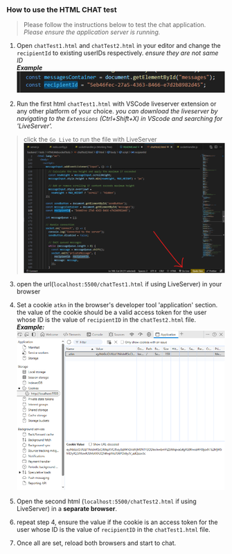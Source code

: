### How to use the **HTML CHAT** test 
> Please follow the instructions below to test the chat application. *Please ensure the application server is running.*

1. Open `chatTest1.html` and `chatTest2.html` in your editor and change the `recipientId` to existing userIDs respectively. *ensure they are not same ID* <br />
__*Example*__
![alt text](../../../assets/image.png)

2. Run the first html `chatTest1.html` with VSCode liveserver extension or any other platform of your choice. *you can download the liveserver by navigating to the `Extensions` (Ctrl+Shift+X) in VScode and searching for 'LiveServer'.* <br />
> click the `Go Live` to run the file with LiveServer
![alt text](../../../assets/image-2.png)

3. open the url(`localhost:5500/chatTest1.html` if using LiveServer) in your browser

4. Set a cookie `atkn` in the browser's developer tool 'application' section. the value of the cookie should be a valid access token for the user whose ID is the value of `recipientID` in the `chatTest2.html` file. <br />
**_Example:_**
![alt text](../../../assets/image-3.png)

5. Open the second html (`localhost:5500/chatTest2.html` if using LiveServer) in a **separate browser**.

6. repeat step 4, ensure the value if the cookie is an access token for the user whose ID is the value of `recipientID` in the `chatTest1.html` file.

7. Once all are set, reload both browsers and start to chat.